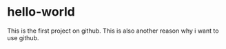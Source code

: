 # hello-world
This is the first project on github. This is also another reason why i want to use github.
